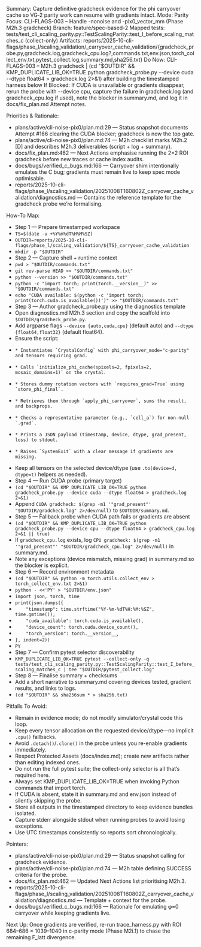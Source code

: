 Summary: Capture definitive gradcheck evidence for the phi carryover cache so VG‑2 parity work can resume with gradients intact.
Mode: Parity
Focus: CLI-FLAGS-003 – Handle -nonoise and -pix0_vector_mm (Phase M2h.3 gradcheck)
Branch: feature/spec-based-2
Mapped tests: tests/test_cli_scaling_parity.py::TestScalingParity::test_I_before_scaling_matches_c (collect-only)
Artifacts: reports/2025-10-cli-flags/phase_l/scaling_validation/<timestamp>_carryover_cache_validation/{gradcheck_probe.py,gradcheck.log,gradcheck_cpu.log?,commands.txt,env.json,torch_collect_env.txt,pytest_collect.log,summary.md,sha256.txt}
Do Now: CLI-FLAGS-003 – M2h.3 gradcheck | (cd "$OUTDIR" && KMP_DUPLICATE_LIB_OK=TRUE python gradcheck_probe.py --device cuda --dtype float64 > gradcheck.log 2>&1) after building the timestamped harness below
If Blocked: If CUDA is unavailable or gradients disappear, rerun the probe with --device cpu, capture the failure in gradcheck.log (and gradcheck_cpu.log if used), note the blocker in summary.md, and log it in docs/fix_plan.md Attempt notes.

Priorities & Rationale:
- plans/active/cli-noise-pix0/plan.md:29 — Status snapshot documents Attempt #166 clearing the CUDA blocker; gradcheck is now the top gate.
- plans/active/cli-noise-pix0/plan.md:74 — M2h checklist marks M2h.2 [D] and describes M2h.3 deliverables (script + log + summary).
- docs/fix_plan.md:462 — Next Actions emphasise running the 2×2 ROI gradcheck before new traces or cache index audits.
- docs/bugs/verified_c_bugs.md:166 — Carryover shim intentionally emulates the C bug; gradients must remain live to keep spec mode optimisable.
- reports/2025-10-cli-flags/phase_l/scaling_validation/20251008T160802Z_carryover_cache_validation/diagnostics.md — Contains the reference template for the gradcheck probe we’re formalising.

How-To Map:
- Step 1 — Prepare timestamped workspace
-   `TS=$(date -u +%Y%m%dT%H%M%SZ)`
-   `OUTDIR=reports/2025-10-cli-flags/phase_l/scaling_validation/${TS}_carryover_cache_validation`
-   `mkdir -p "$OUTDIR"`
- Step 2 — Capture shell + runtime context
-   `pwd > "$OUTDIR/commands.txt"`
-   `git rev-parse HEAD >> "$OUTDIR/commands.txt"`
-   `python --version >> "$OUTDIR/commands.txt"`
-   `python -c "import torch; print(torch.__version__)" >> "$OUTDIR/commands.txt"`
-   `echo "CUDA available: $(python -c 'import torch; print(torch.cuda.is_available())')" >> "$OUTDIR/commands.txt"`
- Step 3 — Author gradcheck_probe.py using the diagnostics template
-   Open diagnostics.md M2h.3 section and copy the scaffold into `$OUTDIR/gradcheck_probe.py`.
-   Add argparse flags `--device {auto,cuda,cpu}` (default auto) and `--dtype {float64,float32}` (default float64).
-   Ensure the script:
-     * Instantiates `CrystalConfig` with phi_carryover_mode="c-parity" and tensors requiring grad.
-     * Calls `initialize_phi_cache(spixels=2, fpixels=2, mosaic_domains=1)` on the crystal.
-     * Stores dummy rotation vectors with `requires_grad=True` using `store_phi_final`.
-     * Retrieves them through `apply_phi_carryover`, sums the result, and backprops.
-     * Checks a representative parameter (e.g., `cell_a`) for non-null `.grad`.
-     * Prints a JSON payload (timestamp, device, dtype, grad_present, loss) to stdout.
-     * Raises `SystemExit` with a clear message if gradients are missing.
-   Keep all tensors on the selected device/dtype (use `.to(device=d, dtype=t)` helpers as needed).
- Step 4 — Run CUDA probe (primary target)
-   `(cd "$OUTDIR" && KMP_DUPLICATE_LIB_OK=TRUE python gradcheck_probe.py --device cuda --dtype float64 > gradcheck.log 2>&1)`
-   Append `CUDA gradcheck: $(grep -m1 '"grad_present"' "$OUTDIR/gradcheck.log" 2>/dev/null)` to `$OUTDIR/summary.md`.
- Step 5 — Fallback probe when CUDA path fails or gradients are absent
-   `(cd "$OUTDIR" && KMP_DUPLICATE_LIB_OK=TRUE python gradcheck_probe.py --device cpu --dtype float64 > gradcheck_cpu.log 2>&1 || true)`
-   If `gradcheck_cpu.log` exists, log `CPU gradcheck: $(grep -m1 '"grad_present"' "$OUTDIR/gradcheck_cpu.log" 2>/dev/null)` in summary.md.
-   Note any exceptions (device mismatch, missing grad) in summary.md so the blocker is explicit.
- Step 6 — Record environment metadata
-   `(cd "$OUTDIR" && python -m torch.utils.collect_env > torch_collect_env.txt 2>&1)`
-   `python - <<'PY' > "$OUTDIR/env.json"`
-   `import json, torch, time`
-   `print(json.dumps({`
-   `    "timestamp": time.strftime("%Y-%m-%dT%H:%M:%SZ", time.gmtime()),`
-   `    "cuda_available": torch.cuda.is_available(),`
-   `    "device_count": torch.cuda.device_count(),`
-   `    "torch_version": torch.__version__`,
-   `}, indent=2))`
-   `PY`
- Step 7 — Confirm pytest selector discoverability
-   `KMP_DUPLICATE_LIB_OK=TRUE pytest --collect-only -q tests/test_cli_scaling_parity.py::TestScalingParity::test_I_before_scaling_matches_c | tee "$OUTDIR/pytest_collect.log"`
- Step 8 — Finalise summary + checksums
-   Add a short narrative to summary.md covering devices tested, gradient results, and links to logs.
-   `(cd "$OUTDIR" && sha256sum * > sha256.txt)`

Pitfalls To Avoid:
- Remain in evidence mode; do not modify simulator/crystal code this loop.
- Keep every tensor allocation on the requested device/dtype—no implicit `.cpu()` fallbacks.
- Avoid `.detach()`/`.clone()` in the probe unless you re-enable gradients immediately.
- Respect Protected Assets (docs/index.md); create new artifacts rather than editing indexed ones.
- Do not run the full pytest suite; the collect-only selector is all that’s required here.
- Always set KMP_DUPLICATE_LIB_OK=TRUE when invoking Python commands that import torch.
- If CUDA is absent, state it in summary.md and env.json instead of silently skipping the probe.
- Store all outputs in the timestamped directory to keep evidence bundles isolated.
- Capture stderr alongside stdout when running probes to avoid losing exceptions.
- Use UTC timestamps consistently so reports sort chronologically.

Pointers:
- plans/active/cli-noise-pix0/plan.md:29 — Status snapshot calling for gradcheck evidence.
- plans/active/cli-noise-pix0/plan.md:74 — M2h table defining SUCCESS criteria for the probe.
- docs/fix_plan.md:462 — Updated Next Actions list prioritising M2h.3.
- reports/2025-10-cli-flags/phase_l/scaling_validation/20251008T160802Z_carryover_cache_validation/diagnostics.md — Template + context for the probe.
- docs/bugs/verified_c_bugs.md:166 — Rationale for emulating φ=0 carryover while keeping gradients live.

Next Up: Once gradients are verified, re-run trace_harness.py with ROI 684–686 × 1039–1040 in c-parity mode (Phase M2i.1) to chase the remaining F_latt divergence.
